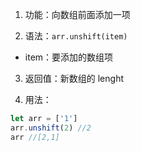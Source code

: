 1. 功能：向数组前面添加一项

2. 语法：`arr.unshift(item)`

- item：要添加的数组项

3. 返回值：新数组的 lenght

4. 用法：

```js
let arr = ['1']
arr.unshift(2) //2
arr //[2,1]
```
